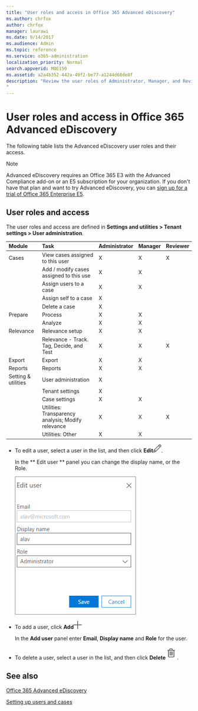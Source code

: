 ```yaml
---
title: "User roles and access in Office 365 Advanced eDiscovery"
ms.author: chrfox
author: chrfox
manager: laurawi
ms.date: 9/14/2017
ms.audience: Admin
ms.topic: reference
ms.service: o365-administration
localization_priority: Normal
search.appverid: MOE150
ms.assetid: a2a4b352-442a-49f2-be77-a1244d68de8f
description: "Review the user roles of Administrator, Manager, and Reviewer and their access to modules and tasks in Office 365 Advanced eDiscovery.
"
---
```


# User roles and access in Office 365 Advanced eDiscovery

The following table lists the Advanced eDiscovery user roles and their access.
  
> [!NOTE]
> Advanced eDiscovery requires an Office 365 E3 with the Advanced Compliance add-on or an E5 subscription for your organization. If you don't have that plan and want to try Advanced eDiscovery, you can [sign up for a trial of Office 365 Enterprise E5](https://go.microsoft.com/fwlink/p/?LinkID=698279). 
  
## User roles and access

The user roles and access are defined in **Settings and utilities \> Tenant settings \> User administration**.
  
|**Module**|**Task**|**Administrator**|**Manager**|**Reviewer**|
|:-----|:-----|:-----|:-----|:-----|
|Cases  <br/> | View cases assigned to this user  <br/> |X  <br/> |X  <br/> |X  <br/> |
|| Add / modify cases assigned to this use  <br/> |X  <br/> |X  <br/> ||
|| Assign users to a case  <br/> |X  <br/> |X  <br/> ||
|| Assign self to a case  <br/> |X  <br/> |||
||Delete a case  <br/> |X  <br/> |||
|Prepare  <br/> |Process  <br/> |X  <br/> |X  <br/> ||
||Analyze  <br/> |X  <br/> |X  <br/> ||
|Relevance  <br/> |Relevance setup  <br/> |X  <br/> |X  <br/> ||
||Relevance - Track. Tag, Decide, and Test  <br/> |X  <br/> |X  <br/> |X  <br/> |
|Export  <br/> |Export  <br/> |X  <br/> |X  <br/> ||
|Reports  <br/> |Reports  <br/> |X  <br/> |X  <br/> ||
|Setting &amp; utilities  <br/> |User administration  <br/> |X  <br/> |||
||Tenant settings  <br/> |X  <br/> |||
||Case settings  <br/> |X  <br/> |X  <br/> ||
||Utilities: Transparency analysis; Modify relevance  <br/> |X  <br/> |X  <br/> |X  <br/> |
||Utilities: Other  <br/> |X  <br/> |X  <br/> ||
   
- To edit a user, select a user in the list, and then click **Edit**![edit icon](media/3d613660-7602-4df2-bdb9-14e9ca2f9cf2.png).
    
    In the ** Edit user ** panel you can change the display name, or the Role. 
    
    ![Screnn shot of Edit user panel in User administration](media/a939f86b-9c88-4543-a560-6d33a9af90f9.png)
  
- To add a user, click **Add**![add icon](media/c2dd8b3a-5a22-412c-a7fa-143f5b2b5612.png)
  
    In the **Add user** panel enter **Email**, **Display name** and **Role** for the user. 
    
- To delete a user, select a user in the list, and then click **Delete**![Delete icon](media/87565fbb-5147-4f22-9ed7-1c18ce664392.png).
    
## See also

[Office 365 Advanced eDiscovery](office-365-advanced-ediscovery.md)
  
[Setting up users and cases](set-up-users-and-cases-in-advanced-ediscovery.md)


